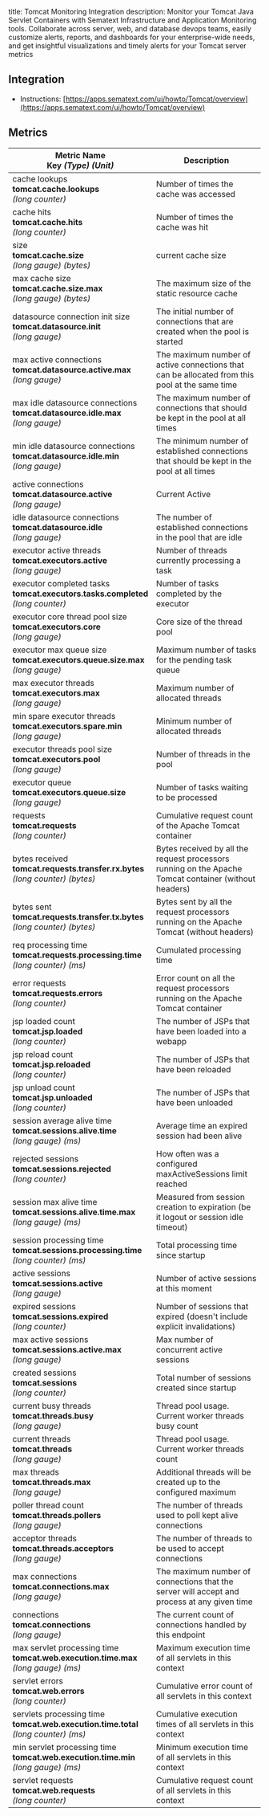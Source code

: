 title: Tomcat Monitoring Integration
description: Monitor your Tomcat Java Servlet Containers with Sematext Infrastructure and Application Monitoring tools. Collaborate  across server, web, and database devops teams, easily customize alerts, reports, and dashboards for your enterprise-wide needs,
and get insightful visualizations and timely alerts for your Tomcat server metrics

## Integration

- Instructions: [https://apps.sematext.com/ui/howto/Tomcat/overview](https://apps.sematext.com/ui/howto/Tomcat/overview)

## Metrics

Metric Name<br> Key *(Type)* *(Unit)*                                                        |  Description
---------------------------------------------------------------------------------------------|------------------------------------------------------------------------------------------------------------
cache lookups<br>**tomcat.cache.lookups** <br>*(long counter)*                               |  Number of times the cache was accessed
cache hits<br>**tomcat.cache.hits** <br>*(long counter)*                                     |  Number of times the cache was hit
size<br>**tomcat.cache.size** <br>*(long gauge)* *(bytes)*                                   |  current cache size
max cache size<br>**tomcat.cache.size.max** <br>*(long gauge)* *(bytes)*                     |  The maximum size of the static resource cache
datasource connection init size<br>**tomcat.datasource.init** <br>*(long gauge)*             |  The initial number of connections that are created when the pool is started
max active connections<br>**tomcat.datasource.active.max** <br>*(long gauge)*                |  The maximum number of active connections that can be allocated from this pool at the same time
max idle datasource connections<br>**tomcat.datasource.idle.max** <br>*(long gauge)*         |  The maximum number of connections that should be kept in the pool at all times
min idle datasource connections<br>**tomcat.datasource.idle.min** <br>*(long gauge)*         |  The minimum number of established connections that should be kept in the pool at all times
active connections<br>**tomcat.datasource.active** <br>*(long gauge)*                        |  Current Active
idle datasource connections<br>**tomcat.datasource.idle** <br>*(long gauge)*                 |  The number of established connections in the pool that are idle
executor active threads<br>**tomcat.executors.active** <br>*(long gauge)*                    |  Number of threads currently processing a task
executor completed tasks<br>**tomcat.executors.tasks.completed** <br>*(long counter)*        |  Number of tasks completed by the executor
executor core thread pool size<br>**tomcat.executors.core** <br>*(long gauge)*               |  Core size of the thread pool
executor max queue size<br>**tomcat.executors.queue.size.max** <br>*(long gauge)*            |  Maximum number of tasks for the pending task queue
max executor threads<br>**tomcat.executors.max** <br>*(long gauge)*                          |  Maximum number of allocated threads
min spare executor threads<br>**tomcat.executors.spare.min** <br>*(long gauge)*              |  Minimum number of allocated threads
executor threads pool size<br>**tomcat.executors.pool** <br>*(long gauge)*                   |  Number of threads in the pool
executor queue<br>**tomcat.executors.queue.size** <br>*(long gauge)*                         |  Number of tasks waiting to be processed
requests<br>**tomcat.requests** <br>*(long counter)*                                         |  Cumulative request count of the Apache Tomcat container
bytes received<br>**tomcat.requests.transfer.rx.bytes** <br>*(long counter)* *(bytes)*       |  Bytes received by all the request processors running on the Apache Tomcat container (without headers)
bytes sent<br>**tomcat.requests.transfer.tx.bytes** <br>*(long counter)* *(bytes)*           |  Bytes sent by all the request processors running on the Apache Tomcat (without headers)
req processing time<br>**tomcat.requests.processing.time** <br>*(long counter)* *(ms)*       |  Cumulated processing time
error requests<br>**tomcat.requests.errors** <br>*(long counter)*                            |  Error count on all the request processors running on the Apache Tomcat container
jsp loaded count<br>**tomcat.jsp.loaded** <br>*(long counter)*                               |  The number of JSPs that have been loaded into a webapp
jsp reload count<br>**tomcat.jsp.reloaded** <br>*(long counter)*                             |  The number of JSPs that have been reloaded
jsp unload count<br>**tomcat.jsp.unloaded** <br>*(long counter)*                             |  The number of JSPs that have been unloaded
session average alive time<br>**tomcat.sessions.alive.time** <br>*(long gauge)* *(ms)*       |  Average time an expired session had been alive
rejected sessions<br>**tomcat.sessions.rejected** <br>*(long counter)*                       |  How often was a configured maxActiveSessions limit reached
session max alive time<br>**tomcat.sessions.alive.time.max** <br>*(long gauge)* *(ms)*       |  Measured from session creation to expiration (be it logout or session idle timeout)
session processing time<br>**tomcat.sessions.processing.time** <br>*(long counter)* *(ms)*   |  Total processing time since startup
active sessions<br>**tomcat.sessions.active** <br>*(long gauge)*                             |  Number of active sessions at this moment
expired sessions<br>**tomcat.sessions.expired** <br>*(long counter)*                         |  Number of sessions that expired (doesn't include explicit invalidations)
max active sessions<br>**tomcat.sessions.active.max** <br>*(long gauge)*                     |  Max number of concurrent active sessions
created sessions<br>**tomcat.sessions** <br>*(long counter)*                                 |  Total number of sessions created since startup
current busy threads<br>**tomcat.threads.busy** <br>*(long gauge)*                           |  Thread pool usage. Current worker threads busy count
current threads<br>**tomcat.threads** <br>*(long gauge)*                                     |  Thread pool usage. Current worker threads count
max threads<br>**tomcat.threads.max** <br>*(long gauge)*                                     |  Additional threads will be created up to the configured maximum
poller thread count<br>**tomcat.threads.pollers** <br>*(long gauge)*                         |  The number of threads used to poll kept alive connections
acceptor threads<br>**tomcat.threads.acceptors** <br>*(long gauge)*                          |  The number of threads to be used to accept connections
max connections<br>**tomcat.connections.max** <br>*(long gauge)*                             |  The maximum number of connections that the server will accept and process at any given time
connections<br>**tomcat.connections** <br>*(long gauge)*                                     |  The current count of connections handled by this endpoint
max servlet processing time<br>**tomcat.web.execution.time.max** <br>*(long gauge)* *(ms)*   |  Maximum execution time of all servlets in this context
servlet errors<br>**tomcat.web.errors** <br>*(long counter)*                                 |  Cumulative error count of all servlets in this context
servlets processing time<br>**tomcat.web.execution.time.total** <br>*(long counter)* *(ms)*  |  Cumulative execution times of all servlets in this context
min servlet processing time<br>**tomcat.web.execution.time.min** <br>*(long gauge)* *(ms)*   |  Minimum execution time of all servlets in this context
servlet requests<br>**tomcat.web.requests** <br>*(long counter)*                             |  Cumulative request count of all servlets in this context
